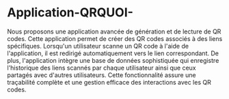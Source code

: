 # Application-QRQUOI-

Nous proposons une application avancée de génération et de lecture de QR codes. Cette application permet de créer des QR codes associés à des liens spécifiques. Lorsqu'un utilisateur scanne un QR code à l'aide de l'application, il est redirigé automatiquement vers le lien correspondant. De plus, l'application intègre une base de données sophistiquée qui enregistre l'historique des liens scannés par chaque utilisateur ainsi que ceux partagés avec d'autres utilisateurs. Cette fonctionnalité assure une traçabilité complète et une gestion efficace des interactions avec les QR codes.
